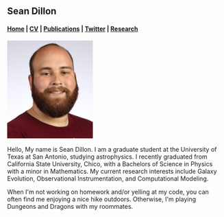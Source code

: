 ## Sean Dillon

####  [Home](README.md)   |   [CV](files/CV_Draft_3_Sean.pdf)   |   [Publications](publications.md)   |   [Twitter](https://twitter.com/seandillon48)  |  [Research](research.md)


<img src="images/headshot1.JPG" width="200" >

Hello, My name is Sean Dillon. I am a graduate student at the University of Texas at San Antonio, studying astrophysics. I recently graduated from California State University, Chico, with a Bachelors of Science in Physics with a minor in Mathematics. My current research interests include Galaxy Evolution, Observational Instrumentation, and Computational Modeling.

When I'm not working on homework and/or yelling at my code, you can often find me enjoying a nice hike outdoors. Otherwise, I'm playing Dungeons and Dragons with my roommates.


